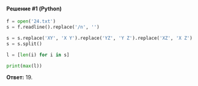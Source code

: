 #### Решение #1 (Python)
```python
f = open('24.txt')
s = f.readline().replace('/n', '')

s = s.replace('XY', 'X Y').replace('YZ', 'Y Z').replace('XZ', 'X Z')
s = s.split()

l = [len(i) for i in s]

print(max(l))
```
**Ответ:** 19.
